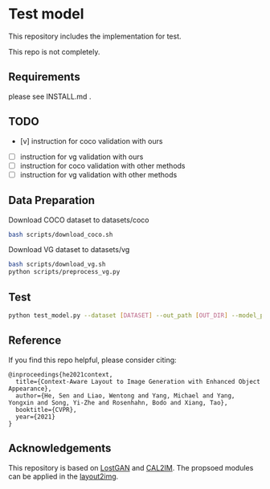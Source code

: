 # Test model
This repository includes the implementation for test.

This repo is not completely.

## Requirements
please see INSTALL.md .

## TODO
- [v] instruction for coco validation with ours
- [ ] instruction for vg validation with ours
- [ ] instruction for coco validation with other methods
- [ ] instruction for vg validation with other methods

## Data Preparation
Download COCO dataset to datasets/coco
```bash
bash scripts/download_coco.sh
```
Download VG dataset to datasets/vg
```bash
bash scripts/download_vg.sh
python scripts/preprocess_vg.py
```
## Test

```bash
python test_model.py --dataset [DATASET] --out_path [OUT_DIR] --model_path [MODEL_DIR]
```

## Reference

If you find this repo helpful, please consider citing:

```
@inproceedings{he2021context,
  title={Context-Aware Layout to Image Generation with Enhanced Object Appearance},
  author={He, Sen and Liao, Wentong and Yang, Michael and Yang, Yongxin and Song, Yi-Zhe and Rosenhahn, Bodo and Xiang, Tao},
  booktitle={CVPR},
  year={2021}
}
```

## Acknowledgements

This repository is based on [LostGAN](https://github.com/WillSuen/LostGANs) and [CAL2IM](https://github.com/wtliao/layout2img.
). The propsoed modules can be applied in the [layout2img](https://github.com/zhaobozb/layout2im).
